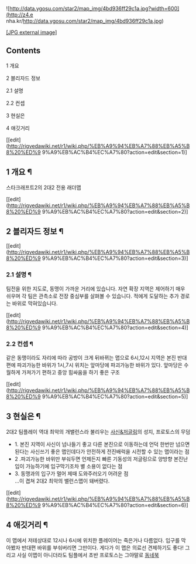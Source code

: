 ![http://data.ygosu.com/star2/map_img/4bd936ff29c1a.jpg?width=600](http://z4.e
nha.kr/http://data.ygosu.com/star2/map_img/4bd936ff29c1a.jpg)

[[JPG external image]](http://data.ygosu.com/star2/map_img/4bd936ff29c1a.jpg)

  

## Contents

    

1 개요

2 블리자드 정보

    

2.1 설명

2.2 컨셉

3 현실은

4 애깃거리

[[edit](http://rigvedawiki.net/r1/wiki.php/%EB%A9%94%EB%A7%88%EB%A5%B8%20%ED%9
9%A9%EB%AC%B4%EC%A7%80?action=edit&section=1)]

## 1 개요 ¶

스타크래프트2의 2대2 전용 래더맵

[[edit](http://rigvedawiki.net/r1/wiki.php/%EB%A9%94%EB%A7%88%EB%A5%B8%20%ED%9
9%A9%EB%AC%B4%EC%A7%80?action=edit&section=2)]

## 2 블리자드 정보 ¶

[[edit](http://rigvedawiki.net/r1/wiki.php/%EB%A9%94%EB%A7%88%EB%A5%B8%20%ED%9
9%A9%EB%AC%B4%EC%A7%80?action=edit&section=3)]

### 2.1 설명 ¶

팀전을 위한 지도로, 동맹이 가까운 거리에 있습니다. 자연 확장 지역은 제어하기 매우 쉬우며 각 팀은 관측소로 전장 중심부를 살펴볼 수
있습니다. 적에게 도달하는 추가 경로는 바위로 막혀있습니다.

[[edit](http://rigvedawiki.net/r1/wiki.php/%EB%A9%94%EB%A7%88%EB%A5%B8%20%ED%9
9%A9%EB%AC%B4%EC%A7%80?action=edit&section=4)]

### 2.2 컨셉 ¶

같은 동맹이라도 자리에 따라 공방이 크게 뒤바뀌는 맵으로 6시,12시 지역은 본진 반대편에 파괴가능한 바위가 1시,7시 위치는 앞마당에
파괴가능한 바위가 있다. 앞마당은 수월하게 가져가기 편하고 중앙 힘싸움을 하기 좋은 구조

[[edit](http://rigvedawiki.net/r1/wiki.php/%EB%A9%94%EB%A7%88%EB%A5%B8%20%ED%9
9%A9%EB%AC%B4%EC%A7%80?action=edit&section=5)]

## 3 현실은 ¶

2대2 팀플레이 역대 최악의 개밸런스라 불리우는
[사신&저글링](%EC%82%AC%EC%8B%A0%26%EC%A0%80%EA%B8%80%EB%A7%81.md)의 성지, 프로토스의 무덤  

  * 1\. 본진 지역이 사신이 넘나들기 좋고 다른 본진으로 이동하는데 언덕 한번만 넘으면 된다는 사신쓰기 좋은 맵인데다가 안전하게 전진배럭을 시전할 수 있는 맵이라는 점
  * 2 .파괴가능한 바위만 부숴두면 언제든지 빠른 기동성의 저글링으로 양방향 본진난입이 가능하기에 입구막기조차 별 소용이 없다는 점
  * 3\. 동맹과의 입구가 멀어 제때 도와주러오기 어려운 점  
...이 겹쳐 2대2 최악의 밸런스맵이 돼버렸다.

[[edit](http://rigvedawiki.net/r1/wiki.php/%EB%A9%94%EB%A7%88%EB%A5%B8%20%ED%9
9%A9%EB%AC%B4%EC%A7%80?action=edit&section=6)]

## 4 애깃거리 ¶

이 맵에서 저테상대로 12시나 6시에 위치한 플레이어는 죽은거나 다름없다. 입구를 막아봤자 반대편 바위를 부숴버리면 그만이다. 게다가 이
맵은 의료선 견제하기도 좋다! 그리고 사실 이맵이 아니더라도 팀플에서 초반 프로토스는 그야말로
[동네북](%EB%8F%99%EB%84%A4%EB%B6%81.md)

